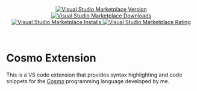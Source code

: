 
<p>
  <p align="center">
    <a href="https://marketplace.visualstudio.com/items?itemName=cosmo.vscode-cosmo">
      <img alt="Visual Studio Marketplace Version" src="https://img.shields.io/visual-studio-marketplace/v/cosmo.vscode-cosmo?label=Visual%20Studio%20Marketplace" />
    </a>
    <a href="https://marketplace.visualstudio.com/items?itemName=cosmo.vscode-cosmo">
      <img alt="Visual Studio Marketplace Downloads" src="https://img.shields.io/visual-studio-marketplace/d/cosmo.vscode-cosmo" />
    </a>
    <a href="https://marketplace.visualstudio.com/items?itemName=cosmo.vscode-cosmo">
      <img alt="Visual Studio Marketplace Installs" src="https://img.shields.io/visual-studio-marketplace/i/cosmo.vscode-cosmo" />
    </a>
    <a href="https://marketplace.visualstudio.com/items?itemName=cosmo.vscode-cosmo">
      <img alt="Visual Studio Marketplace Rating" src="https://img.shields.io/visual-studio-marketplace/r/cosmo.vscode-cosmo">
    </a>
	</p>
</p>
<br>

# Cosmo Extension

This is a VS code extension that provides syntax highlighting and code snippets for the [Cosmo](https://github.com/R-unic/cosmo) programming language developed by me.